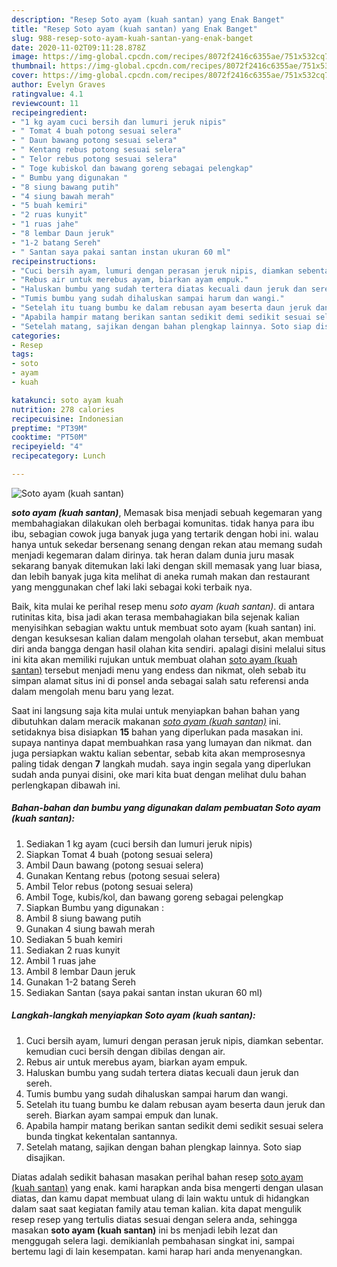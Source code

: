```yaml
---
description: "Resep Soto ayam (kuah santan) yang Enak Banget"
title: "Resep Soto ayam (kuah santan) yang Enak Banget"
slug: 988-resep-soto-ayam-kuah-santan-yang-enak-banget
date: 2020-11-02T09:11:28.878Z
image: https://img-global.cpcdn.com/recipes/8072f2416c6355ae/751x532cq70/soto-ayam-kuah-santan-foto-resep-utama.jpg
thumbnail: https://img-global.cpcdn.com/recipes/8072f2416c6355ae/751x532cq70/soto-ayam-kuah-santan-foto-resep-utama.jpg
cover: https://img-global.cpcdn.com/recipes/8072f2416c6355ae/751x532cq70/soto-ayam-kuah-santan-foto-resep-utama.jpg
author: Evelyn Graves
ratingvalue: 4.1
reviewcount: 11
recipeingredient:
- "1 kg ayam cuci bersih dan lumuri jeruk nipis"
- " Tomat 4 buah potong sesuai selera"
- " Daun bawang potong sesuai selera"
- " Kentang rebus potong sesuai selera"
- " Telor rebus potong sesuai selera"
- " Toge kubiskol dan bawang goreng sebagai pelengkap"
- " Bumbu yang digunakan "
- "8 siung bawang putih"
- "4 siung bawah merah"
- "5 buah kemiri"
- "2 ruas kunyit"
- "1 ruas jahe"
- "8 lembar Daun jeruk"
- "1-2 batang Sereh"
- " Santan saya pakai santan instan ukuran 60 ml"
recipeinstructions:
- "Cuci bersih ayam, lumuri dengan perasan jeruk nipis, diamkan sebentar. kemudian cuci bersih dengan dibilas dengan air."
- "Rebus air untuk merebus ayam, biarkan ayam empuk."
- "Haluskan bumbu yang sudah tertera diatas kecuali daun jeruk dan sereh."
- "Tumis bumbu yang sudah dihaluskan sampai harum dan wangi."
- "Setelah itu tuang bumbu ke dalam rebusan ayam beserta daun jeruk dan sereh. Biarkan ayam sampai empuk dan lunak."
- "Apabila hampir matang berikan santan sedikit demi sedikit sesuai selera bunda tingkat kekentalan santannya."
- "Setelah matang, sajikan dengan bahan plengkap lainnya. Soto siap disajikan."
categories:
- Resep
tags:
- soto
- ayam
- kuah

katakunci: soto ayam kuah 
nutrition: 278 calories
recipecuisine: Indonesian
preptime: "PT39M"
cooktime: "PT50M"
recipeyield: "4"
recipecategory: Lunch

---
```



![Soto ayam (kuah santan)](https://img-global.cpcdn.com/recipes/8072f2416c6355ae/751x532cq70/soto-ayam-kuah-santan-foto-resep-utama.jpg)

<b><i>soto ayam (kuah santan)</i></b>, Memasak bisa menjadi sebuah kegemaran yang membahagiakan dilakukan oleh berbagai komunitas. tidak hanya para ibu ibu, sebagian cowok juga banyak juga yang tertarik dengan hobi ini. walau hanya untuk sekedar bersenang senang dengan rekan atau memang sudah menjadi kegemaran dalam dirinya. tak heran dalam dunia juru masak sekarang banyak ditemukan laki laki dengan skill memasak yang luar biasa, dan lebih banyak juga kita melihat di aneka rumah makan dan restaurant yang menggunakan chef laki laki sebagai koki terbaik nya.

Baik, kita mulai ke perihal resep menu <i>soto ayam (kuah santan)</i>. di antara rutinitas kita, bisa jadi akan terasa membahagiakan bila sejenak kalian menyisihkan sebagian waktu untuk membuat soto ayam (kuah santan) ini. dengan kesuksesan kalian dalam mengolah olahan tersebut, akan membuat diri anda bangga dengan hasil olahan kita sendiri. apalagi disini melalui situs ini kita akan memiliki rujukan untuk membuat olahan <u>soto ayam (kuah santan)</u> tersebut menjadi menu yang endess dan nikmat, oleh sebab itu simpan alamat situs ini di ponsel anda sebagai salah satu referensi anda dalam mengolah menu baru yang lezat.




Saat ini langsung saja kita mulai untuk menyiapkan bahan bahan yang dibutuhkan dalam meracik makanan <u><i>soto ayam (kuah santan)</i></u> ini. setidaknya bisa disiapkan <b>15</b> bahan yang diperlukan pada masakan ini. supaya nantinya dapat membuahkan rasa yang lumayan dan nikmat. dan juga persiapkan waktu kalian sebentar, sebab kita akan memprosesnya paling tidak dengan <b>7</b> langkah mudah. saya ingin segala yang diperlukan sudah anda punyai disini, oke mari kita buat dengan melihat dulu bahan perlengkapan dibawah ini.

<!--inarticleads1-->

##### Bahan-bahan dan bumbu yang digunakan dalam pembuatan Soto ayam (kuah santan):

1. Sediakan 1 kg ayam (cuci bersih dan lumuri jeruk nipis)
1. Siapkan  Tomat 4 buah (potong sesuai selera)
1. Ambil  Daun bawang (potong sesuai selera)
1. Gunakan  Kentang rebus (potong sesuai selera)
1. Ambil  Telor rebus (potong sesuai selera)
1. Ambil  Toge, kubis/kol, dan bawang goreng sebagai pelengkap
1. Siapkan  Bumbu yang digunakan :
1. Ambil 8 siung bawang putih
1. Gunakan 4 siung bawah merah
1. Sediakan 5 buah kemiri
1. Sediakan 2 ruas kunyit
1. Ambil 1 ruas jahe
1. Ambil 8 lembar Daun jeruk
1. Gunakan 1-2 batang Sereh
1. Sediakan  Santan (saya pakai santan instan ukuran 60 ml)




<!--inarticleads2-->

##### Langkah-langkah menyiapkan Soto ayam (kuah santan):

1. Cuci bersih ayam, lumuri dengan perasan jeruk nipis, diamkan sebentar. kemudian cuci bersih dengan dibilas dengan air.
1. Rebus air untuk merebus ayam, biarkan ayam empuk.
1. Haluskan bumbu yang sudah tertera diatas kecuali daun jeruk dan sereh.
1. Tumis bumbu yang sudah dihaluskan sampai harum dan wangi.
1. Setelah itu tuang bumbu ke dalam rebusan ayam beserta daun jeruk dan sereh. Biarkan ayam sampai empuk dan lunak.
1. Apabila hampir matang berikan santan sedikit demi sedikit sesuai selera bunda tingkat kekentalan santannya.
1. Setelah matang, sajikan dengan bahan plengkap lainnya. Soto siap disajikan.




Diatas adalah sedikit bahasan masakan perihal bahan resep <u>soto ayam (kuah santan)</u> yang enak. kami harapkan anda bisa mengerti dengan ulasan diatas, dan kamu dapat membuat ulang di lain waktu untuk di hidangkan dalam saat saat kegiatan family atau teman kalian. kita dapat mengulik resep resep yang tertulis diatas sesuai dengan selera anda, sehingga masakan <b>soto ayam (kuah santan)</b> ini bs menjadi lebih lezat dan menggugah selera lagi. demikianlah pembahasan singkat ini, sampai bertemu lagi di lain kesempatan. kami harap hari anda menyenangkan.
